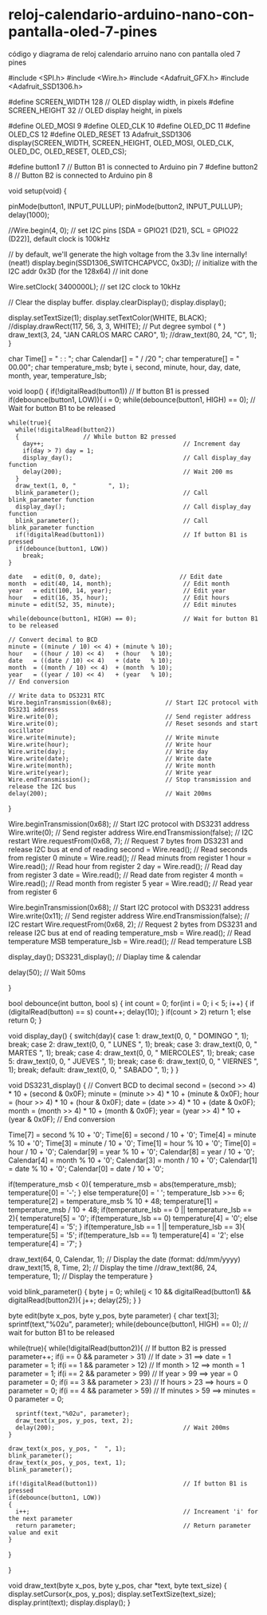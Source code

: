 # reloj-calendario-arduino-nano-con-pantalla-oled-7-pines
código y diagrama de reloj calendario arruino nano con pantalla oled 7 pines 


#include <SPI.h>
#include <Wire.h>
#include <Adafruit_GFX.h>
#include <Adafruit_SSD1306.h>

#define SCREEN_WIDTH 128 // OLED display width, in pixels
#define SCREEN_HEIGHT 32 // OLED display height, in pixels

#define OLED_MOSI   9
#define OLED_CLK   10
#define OLED_DC    11
#define OLED_CS    12
#define OLED_RESET 13
Adafruit_SSD1306 display(SCREEN_WIDTH, SCREEN_HEIGHT,
  OLED_MOSI, OLED_CLK, OLED_DC, OLED_RESET, OLED_CS);


#define button1    7                       // Button B1 is connected to Arduino pin 7
#define button2    8                       // Button B2 is connected to Arduino pin 8
 
void setup(void)
{
 
  pinMode(button1, INPUT_PULLUP);
  pinMode(button2, INPUT_PULLUP);
  delay(1000);
 
  //Wire.begin(4, 0);           // set I2C pins [SDA = GPIO21 (D21), SCL = GPIO22 (D22)], default clock is 100kHz
 
  // by default, we'll generate the high voltage from the 3.3v line internally! (neat!)
  display.begin(SSD1306_SWITCHCAPVCC, 0x3D);  // initialize with the I2C addr 0x3D (for the 128x64)
  // init done
 
  Wire.setClock( 3400000L);   // set I2C clock to 10kHz
 
  // Clear the display buffer.
  display.clearDisplay();
  display.display();
 
  display.setTextSize(1);
  display.setTextColor(WHITE, BLACK);
  //display.drawRect(117, 56, 3, 3, WHITE);     // Put degree symbol ( ° )
  draw_text(3, 24, "JAN CARLOS MARC CARO", 1);
  //draw_text(80, 24, "C", 1);
}
 
char Time[]     = "  :  :  ";
char Calendar[] = "  /  /20  ";
char temperature[] = " 00.00";
char temperature_msb;
byte i, second, minute, hour, day, date, month, year, temperature_lsb;
 
void loop()
{
  if(!digitalRead(button1))                          // If button B1 is pressed
   if(debounce(button1, LOW)){
    i = 0;
    while(debounce(button1, HIGH) == 0);             // Wait for button B1 to be released
 
    while(true){
      while(!digitalRead(button2))
      {                  // While button B2 pressed
        day++;                                       // Increment day
        if(day > 7) day = 1;
        display_day();                               // Call display_day function
        delay(200);                                  // Wait 200 ms
      }
      draw_text(1, 0, "         ", 1);
      blink_parameter();                             // Call blink_parameter function
      display_day();                                 // Call display_day function
      blink_parameter();                             // Call blink_parameter function
      if(!digitalRead(button1))                      // If button B1 is pressed
      if(debounce(button1, LOW))
        break;
    }
 
    date   = edit(0, 0, date);                      // Edit date
    month  = edit(40, 14, month);                    // Edit month
    year   = edit(100, 14, year);                    // Edit year
    hour   = edit(16, 35, hour);                     // Edit hours
    minute = edit(52, 35, minute);                   // Edit minutes
 
    while(debounce(button1, HIGH) == 0);             // Wait for button B1 to be released
 
    // Convert decimal to BCD
    minute = ((minute / 10) << 4) + (minute % 10);
    hour   = ((hour / 10) << 4)   + (hour   % 10);
    date   = ((date / 10) << 4)   + (date   % 10);
    month  = ((month / 10) << 4)  + (month  % 10);
    year   = ((year / 10) << 4)   + (year   % 10);
    // End conversion
 
    // Write data to DS3231 RTC
    Wire.beginTransmission(0x68);               // Start I2C protocol with DS3231 address
    Wire.write(0);                              // Send register address
    Wire.write(0);                              // Reset sesonds and start oscillator
    Wire.write(minute);                         // Write minute
    Wire.write(hour);                           // Write hour
    Wire.write(day);                            // Write day
    Wire.write(date);                           // Write date
    Wire.write(month);                          // Write month
    Wire.write(year);                           // Write year
    Wire.endTransmission();                     // Stop transmission and release the I2C bus
    delay(200);                                 // Wait 200ms
  }
 
  Wire.beginTransmission(0x68);                 // Start I2C protocol with DS3231 address
  Wire.write(0);                                // Send register address
  Wire.endTransmission(false);                  // I2C restart
  Wire.requestFrom(0x68, 7);                    // Request 7 bytes from DS3231 and release I2C bus at end of reading
  second = Wire.read();                         // Read seconds from register 0
  minute = Wire.read();                         // Read minuts from register 1
  hour   = Wire.read();                         // Read hour from register 2
  day    = Wire.read();                         // Read day from register 3
  date   = Wire.read();                         // Read date from register 4
  month  = Wire.read();                         // Read month from register 5
  year   = Wire.read();                         // Read year from register 6
 
  Wire.beginTransmission(0x68);                 // Start I2C protocol with DS3231 address
  Wire.write(0x11);                             // Send register address
  Wire.endTransmission(false);                  // I2C restart
  Wire.requestFrom(0x68, 2);                    // Request 2 bytes from DS3231 and release I2C bus at end of reading
  temperature_msb = Wire.read();                // Read temperature MSB
  temperature_lsb = Wire.read();                // Read temperature LSB
 
  display_day();
  DS3231_display();                             // Diaplay time & calendar
 
  delay(50);                                    // Wait 50ms 
 
}
 
bool debounce(int button, bool s)
{
  int count = 0;
  for(int i = 0; i < 5; i++) {
    if (digitalRead(button) == s)
      count++;
    delay(10);
  }
  if(count > 2)  return 1;
  else           return 0;
}
 
void display_day()
{
  switch(day){
    case 1:  draw_text(0, 0, " DOMINGO  ", 1); break;
    case 2:  draw_text(0, 0, " LUNES  ", 1); break;
    case 3:  draw_text(0, 0, " MARTES ", 1); break;
    case 4:  draw_text(0, 0, " MIERCOLES", 1); break;
    case 5:  draw_text(0, 0, " JUEVES ", 1); break;
    case 6:  draw_text(0, 0, " VIERNES  ", 1); break;
    default: draw_text(0, 0, " SABADO ", 1);
  }
}
 
void DS3231_display()
{
  // Convert BCD to decimal
  second = (second >> 4) * 10 + (second & 0x0F);
  minute = (minute >> 4) * 10 + (minute & 0x0F);
  hour   = (hour >> 4)   * 10 + (hour   & 0x0F);
  date   = (date >> 4)   * 10 + (date   & 0x0F);
  month  = (month >> 4)  * 10 + (month  & 0x0F);
  year   = (year >> 4)   * 10 + (year   & 0x0F);
  // End conversion
 
  Time[7]     = second % 10 + '0';
  Time[6]     = second / 10 + '0';
  Time[4]     = minute % 10 + '0';
  Time[3]     = minute / 10 + '0';
  Time[1]     = hour   % 10 + '0';
  Time[0]     = hour   / 10 + '0';
  Calendar[9] = year   % 10 + '0';
  Calendar[8] = year   / 10 + '0';
  Calendar[4] = month  % 10 + '0';
  Calendar[3] = month  / 10 + '0';
  Calendar[1] = date   % 10 + '0';
  Calendar[0] = date   / 10 + '0';
 
   if(temperature_msb < 0){
    temperature_msb = abs(temperature_msb);
    temperature[0] = '-';
  }
  else
    temperature[0] = ' ';
  temperature_lsb >>= 6;
  temperature[2] = temperature_msb % 10  + 48;
  temperature[1] = temperature_msb / 10  + 48;
  if(temperature_lsb == 0 || temperature_lsb == 2){
    temperature[5] = '0';
    if(temperature_lsb == 0) temperature[4] = '0';
    else                     temperature[4] = '5';
  }
  if(temperature_lsb == 1 || temperature_lsb == 3){
    temperature[5] = '5';
    if(temperature_lsb == 1) temperature[4] = '2';
    else                     temperature[4] = '7';
  }
 
 
  draw_text(64,  0, Calendar, 1);                     // Display the date (format: dd/mm/yyyy)
  draw_text(15, 8, Time, 2);                         // Display the time
  //draw_text(86, 24, temperature, 1);                  // Display the temperature
}
 
void blink_parameter()
{
  byte j = 0;
  while(j < 10 && digitalRead(button1) && digitalRead(button2)){
    j++;
    delay(25);
  }
}
 
byte edit(byte x_pos, byte y_pos, byte parameter)
{
  char text[3];
  sprintf(text,"%02u", parameter);
  while(debounce(button1, HIGH) == 0);                      // wait for button B1 to be released
 
  while(true){
    while(!digitalRead(button2)){                    // If button B2 is pressed
      parameter++;
      if(i == 0 && parameter > 31)                   // If date > 31 ==> date = 1
        parameter = 1;
      if(i == 1 && parameter > 12)                   // If month > 12 ==> month = 1
        parameter = 1;
      if(i == 2 && parameter > 99)                   // If year > 99 ==> year = 0
        parameter = 0;
      if(i == 3 && parameter > 23)                   // If hours > 23 ==> hours = 0
        parameter = 0;
      if(i == 4 && parameter > 59)                   // If minutes > 59 ==> minutes = 0
        parameter = 0;
 
      sprintf(text,"%02u", parameter);
      draw_text(x_pos, y_pos, text, 2);
      delay(200);                                    // Wait 200ms
    }
 
    draw_text(x_pos, y_pos, "  ", 1);
    blink_parameter();
    draw_text(x_pos, y_pos, text, 1);
    blink_parameter();
 
    if(!digitalRead(button1))                        // If button B1 is pressed
    if(debounce(button1, LOW))
    {
      i++;                                           // Increament 'i' for the next parameter
      return parameter;                              // Return parameter value and exit
    }
 
  }
 
}
 
void draw_text(byte x_pos, byte y_pos, char *text, byte text_size)
{
  display.setCursor(x_pos, y_pos);
  display.setTextSize(text_size);
  display.print(text);
  display.display();
}

